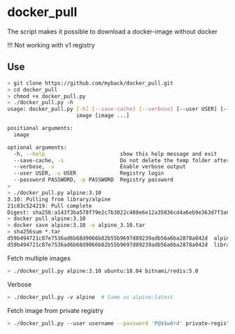 # docker_pull
The script makes it possible to download a docker-image without docker

!!! Not working with v1 registry
## Use
```bash
> git clone https://github.com/myback/docker_pull.git
> cd docker_pull
> chmod +x docker_pull.py
> ./docker_pull.py -h
usage: docker_pull.py [-h] [--save-cache] [--verbose] [--user USER] [--password PASSWORD]
                      image [image ...]

positional arguments:
  image

optional arguments:
  -h, --help                        show this help message and exit
  --save-cache, -s                  Do not delete the temp folder after downloading the image
  --verbose, -v                     Enable verbose output
  --user USER, -u USER              Registry login
  --password PASSWORD, -p PASSWORD  Registry password
>
> ./docker_pull.py alpine:3.10
3.10: Pulling from library/alpine
21c83c524219: Pull complete
Digest: sha256:a143f3ba578f79e2c7b3022c488e6e12a35836cd4a6eb9e363d7f3a07d848590
> docker pull alpine:3.10
> docker save alpine:3.10 -o alpine_3.10.tar
> sha256sum *.tar
d59b494721c87e7536ad6b68d9066b82b55b9697d89239adb56a6ba2878a042d  alpine_3.10.tar
d59b494721c87e7536ad6b68d9066b82b55b9697d89239adb56a6ba2878a042d  library_alpine_3.10.tar
```
Fetch multiple images
```bash
> ./docker_pull.py alpine:3.10 ubuntu:18.04 bitnami/redis:5.0
```
Verbose
```bash
> ./docker_pull.py -v alpine  # Same as alpine:latest
```
Fetch image from private registry
```bash
> ./docker_pull.py --user username --password 'P@$$w0rd' private-registry.mydomain.com/my_image:1.2.3
```
